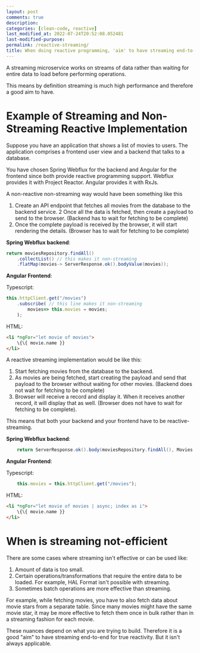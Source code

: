 ```yaml
---
layout: post
comments: true
description: 
categories: [clean-code, reactive]
last_modified_at: 2022-07-24T20:52:08.052481
last-modified-purpose:
permalink: /reactive-streaming/
title: When doing reactive programming, 'aim' to have streaming end-to-end
---
```


A streaming microservice works on streams of data rather than waiting for entire data to load before performing operations.

This means by definition streaming is much high performance and therefore a good aim to have.

# Example of Streaming and Non-Streaming Reactive Implementation

Suppose you have an application that shows a list of movies to users. The application comprises a frontend user view and a backend that talks to a database.

You have chosen Spring Webflux for the backend and Angular for the frontend since both provide reactive programming support. Webflux provides it with Project Reactor. Angular provides it with RxJs.

A non-reactive non-streaming way would have been something like this

1. Create an API endpoint that fetches all movies from the database to the backend service.
2 Once all the data is fetched, then create a payload to send to the browser. (Backend has to wait for fetching to be complete)
3. Once the complete payload is received by the browser, it will start rendering the details. (Browser has to wait for fetching to be complete)

**Spring Webflux backend**:

```java
return moviesRepository.findAll()
    .collectList() // this makes it non-streaming
    .flatMap(movies-> ServerResponse.ok().bodyValue(movies));
```
**Angular Frontend**: 

Typescript:
```typescript
this.httpClient.get("/movies")
    .subscribe( // this line makes it non-streaming
        movies=> this.movies = movies;
    );
```
HTML:
```html
<li *ngFor="let movie of movies">
    \{\{ movie.name }}
</li>
```

A reactive streaming implementation would be like this:

1. Start fetching movies from the database to the backend.
2. As movies are being fetched, start creating the payload and send that payload to the browser without waiting for other movies. (Backend does not wait for fetching to be complete)
3. Browser will receive a record and display it. When it receives another record, it will display that as well. (Browser does not have to wait for fetching to be complete).

This means that both your backend and your frontend have to be reactive-streaming.

**Spring Webflux backend**:

```java
    return ServerResponse.ok().body(moviesRepository.findAll(), Movies.class);
```

**Angular Frontend**: 

Typescript:
```typescript
    this.movies = this.httpClient.get("/movies");
```

HTML:
```html
<li *ngFor="let movie of movies | async; index as i">
    \{\{ movie.name }}
</li>
```

# When is streaming not-efficient

There are some cases where streaming isn't effective or can be used like:
1. Amount of data is too small.
2. Certain operations/transformations that require the entire data to be loaded. For example, HAL Format isn't possible with streaming.
3. Sometimes batch operations are more effective than streaming.

For example, while fetching movies, you have to also fetch data about movie stars from a separate table. Since many movies might have the same movie star, it may be more effective to fetch them once in bulk rather than in a streaming fashion for each movie.

These nuances depend on what you are trying to build. Therefore it is a good "aim" to have streaming end-to-end for true reactivity. But it isn't always applicable.